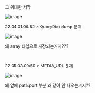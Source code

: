 그 위대한 서막

![image](https://user-images.githubusercontent.com/86189596/163850770-85349b3e-3270-4581-8f9a-79859c9856de.png)

22.04.01.00:52 > QueryDict dump 문제

![image](https://user-images.githubusercontent.com/86189596/164272423-34b2823d-3068-4a03-843c-fc67d2134bab.png)

왜 array 타입으로 저장되는거지???

<br>

22.05.03.00:59 > MEDIA_URL 문제

![image](https://user-images.githubusercontent.com/86189596/166266307-a8c6dc60-6080-4d7f-a370-61b05ec9c902.png)

왜 앞에 path:port 부분 왜 같이 안 나오는거지??